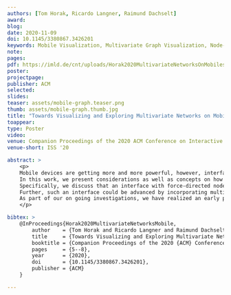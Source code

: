 ```yaml
---
authors: [Tom Horak, Ricardo Langner, Raimund Dachselt]
award:
blog: 
date: 2020-11-09
doi: 10.1145/3380867.3426201
keywords: Mobile Visualization, Multivariate Graph Visualization, Node-link Graphs, Cross-device Interaction
note: 
pages: 
pdf: https://imld.de/cnt/uploads/Horak2020MultivariateNetworksOnMobiles.pdf
poster:
projectpage: 
publisher: ACM
selected: 
slides: 
teaser: assets/mobile-graph.teaser.png
thumb: assets/mobile-graph.thumb.jpg
title: "Towards Visualizing and Exploring Multivariate Networks on Mobile Devices"
toappear:
type: Poster
video: 
venue: Companion Proceedings of the 2020 ACM Conference on Interactive Surfaces and Spaces
venue-short: ISS '20

abstract: >
    <p>
    Mobile devices are getting more and more powerful, however, interfaces for exploring multivariate network data on-the-go remain rare and challenging to realize.
    In this work, we present considerations as well as concepts on how to enable such exploration on mobile devices.
    Specifically, we discuss that an interface with force-directed node-link representation alongside additional views for investigating multivariate aspects and filter functionalities seems promising.
    Further, such an interface could be advanced by incorporating multiple mobile devices in parallel.
    As part of our on going investigations, we have realized an early prototype indicating the general feasibility of our concepts.
    </p>

bibtex: >
    @InProceedings{Horak2020MultivariateNetworksMobile,
        author    = {Tom Horak and Ricardo Langner and Raimund Dachselt},
        title     = {Towards Visualizing and Exploring Multivariate Networks on Mobile Devices},
        booktitle = {Companion Proceedings of the 2020 {ACM} Conference on Interactive Surfaces and Spaces},
        pages     = {5--8},
        year      = {2020},
        doi       = {10.1145/3380867.3426201},
        publisher = {ACM}
    }

---
```

